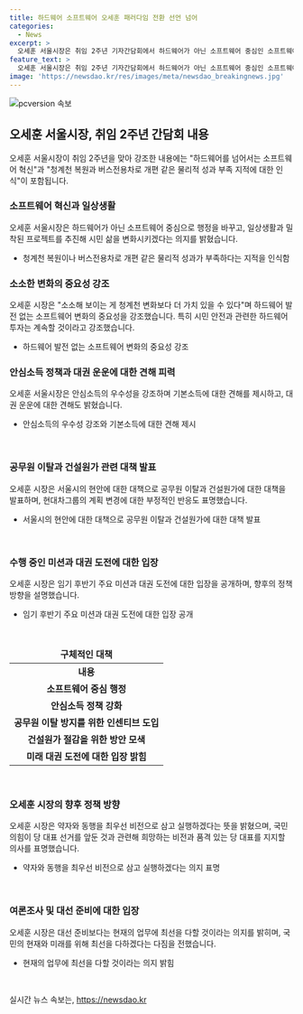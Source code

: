 ```yaml
---
title: 하드웨어 소프트웨어 오세훈 패러다임 전환 선언 넘어
categories:
  - News
excerpt: >
  오세훈 서울시장은 취임 2주년 기자간담회에서 하드웨어가 아닌 소프트웨어 중심인 소프트웨어 혁신을 강조하며 시민 삶을 변화시키겠다고 선언했다. 그는 청계천 등 물리적 성과물만으로는 부족하다는 지적을 받아들이고, 소소한 변화가 더 가치가 있다고 강조했으며, 안심소득 정책 등 역점 사업과 관련하여 강한 입장을 보였다. 또한, 공무원 이탈 문제와 주택 공급 부진 등에 대한 대책을 모색하고, 현대차그룹의 계획 변경에 부정적인 반응을 보였다. 또한, 대권 도전과 당 대표 선거에 대한 입장을 밝혔다. 
feature_text: >
  오세훈 서울시장은 취임 2주년 기자간담회에서 하드웨어가 아닌 소프트웨어 중심인 소프트웨어 혁신을 강조하며 시민 삶을 변화시키겠다고 선언했다. 그는 청계천 등 물리적 성과물만으로는 부족하다는 지적을 받아들이고, 소소한 변화가 더 가치가 있다고 강조했으며, 안심소득 정책 등 역점 사업과 관련하여 강한 입장을 보였다. 또한, 공무원 이탈 문제와 주택 공급 부진 등에 대한 대책을 모색하고, 현대차그룹의 계획 변경에 부정적인 반응을 보였다. 또한, 대권 도전과 당 대표 선거에 대한 입장을 밝혔다. 
image: 'https://newsdao.kr/res/images/meta/newsdao_breakingnews.jpg'
---
```


<p><img src="https://newsdao.kr/res/images/meta/newsdao_breakingnews.jpg" alt="pcversion 속보" /></p>

<h2 data-ke-size="size26">오세훈 서울시장, 취임 2주년 간담회 내용</h2>

<p data-ke-size="size16">오세훈 서울시장이 취임 2주년을 맞아 강조한 내용에는 "하드웨어를 넘어서는 소프트웨어 혁신"과 "청계천 복원과 버스전용차로 개편 같은 물리적 성과 부족 지적에 대한 인식"이 포함됩니다.</p>

<h3>소프트웨어 혁신과 일상생활</h3>

<p data-ke-size="size16">오세훈 서울시장은 하드웨어가 아닌 소프트웨어 중심으로 행정을 바꾸고, 일상생활과 밀착된 프로젝트를 추진해 시민 삶을 변화시키겠다는 의지를 밝혔습니다.</p>

<ul>
<li>청계천 복원이나 버스전용차로 개편 같은 물리적 성과가 부족하다는 지적을 인식함</li>
</ul>

<h3>소소한 변화의 중요성 강조</h3>

<p data-ke-size="size16">오세훈 시장은 "소소해 보이는 게 청계천 변화보다 더 가치 있을 수 있다"며 하드웨어 발전 없는 소프트웨어 변화의 중요성을 강조했습니다. 특히 시민 안전과 관련한 하드웨어 투자는 계속할 것이라고 강조했습니다.</p>

<ul>
<li>하드웨어 발전 없는 소프트웨어 변화의 중요성 강조</li>
</ul>

<h3>안심소득 정책과 대권 운운에 대한 견해 피력</h3>

<p data-ke-size="size16">오세훈 서울시장은 안심소득의 우수성을 강조하며 기본소득에 대한 견해를 제시하고, 대권 운운에 대한 견해도 밝혔습니다.</p>

<ul>
<li>안심소득의 우수성 강조와 기본소득에 대한 견해 제시</li>
</ul>

<p data-ke-size="size16">&nbsp;</p>

<h3>공무원 이탈과 건설원가 관련 대책 발표</h3>

<p data-ke-size="size16">오세훈 시장은 서울시의 현안에 대한 대책으로 공무원 이탈과 건설원가에 대한 대책을 발표하며, 현대차그룹의 계획 변경에 대한 부정적인 반응도 표명했습니다.</p>

<ul>
<li>서울시의 현안에 대한 대책으로 공무원 이탈과 건설원가에 대한 대책 발표</li>
</ul>

<p data-ke-size="size16">&nbsp;</p>

<h3>수행 중인 미션과 대권 도전에 대한 입장</h3>

<p data-ke-size="size16">오세훈 시장은 임기 후반기 주요 미션과 대권 도전에 대한 입장을 공개하며, 향후의 정책 방향을 설명했습니다.</p>

<ul>
<li>임기 후반기 주요 미션과 대권 도전에 대한 입장 공개</li>
</ul>

<p data-ke-size="size16">&nbsp;</p>

<table>
<thead>
<tr>
<td style="text-align: center; height: 17px;"><b>구체적인 대책</b></td>
</tr>
</thead>
<tbody>
<tr>
<td style="text-align: center; height: 17px;"><b>내용</b></td>
</tr>
<tr>
<td style="text-align: center; height: 17px;"><b>소프트웨어 중심 행정</b></td>
</tr>
<tr>
<td style="text-align: center; height: 17px;"><b>안심소득 정책 강화</b></td>
</tr>
<tr>
<td style="text-align: center; height: 17px;"><b>공무원 이탈 방지를 위한 인센티브 도입</b></td>
</tr>
<tr>
<td style="text-align: center; height: 17px;"><b>건설원가 절감을 위한 방안 모색</b></td>
</tr>
<tr>
<td style="text-align: center; height: 17px;"><b>미래 대권 도전에 대한 입장 밝힘</b></td>
</tr>
</tbody>
</table>

<p data-ke-size="size16">&nbsp;</p>

<h3>오세훈 시장의 향후 정책 방향</h3>

<p data-ke-size="size16">오세훈 시장은 약자와 동행을 최우선 비전으로 삼고 실행하겠다는 뜻을 밝혔으며, 국민의힘이 당 대표 선거를 앞둔 것과 관련해 희망하는 비전과 품격 있는 당 대표를 지지할 의사를 표명했습니다.</p>

<ul>
<li>약자와 동행을 최우선 비전으로 삼고 실행하겠다는 의지 표명</li>
</ul>

<p data-ke-size="size16">&nbsp;</p>

<h3>여론조사 및 대선 준비에 대한 입장</h3>

<p data-ke-size="size16">오세훈 시장은 대선 준비보다는 현재의 업무에 최선을 다할 것이라는 의지를 밝히며, 국민의 현재와 미래를 위해 최선을 다하겠다는 다짐을 전했습니다.</p>

<ul>
<li>현재의 업무에 최선을 다할 것이라는 의지 밝힘</li>
</ul>

<p data-ke-size="size16">&nbsp;</p>
실시간 뉴스 속보는, <a href="https://newsdao.kr" rel="dofollow">https://newsdao.kr</a>


